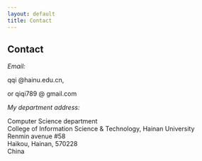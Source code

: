 ```yaml
---
layout: default
title: Contact
---
```


## Contact

*Email:*

qqi @hainu.edu.cn, 

or qiqi789 @ gmail.com

*My department address:*

Computer Science department <br>
College of Information Science & Technology, Hainan University<br>
Renmin avenue #58<br>
Haikou, Hainan, 570228<br>
China


